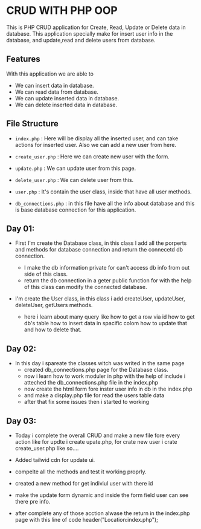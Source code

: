 # CRUD WITH PHP OOP

This is PHP CRUD application for Create, Read, Update or Delete data in database.
This application specially make for insert user info in the database, and update,read and delete users from database.


## Features
With this application we are able to 
- We can insert data in database.
- We can read data from database.
- We can update inserted data in database.
- We can delete inserted data in database.

## File Structure
* `index.php` : Here will be display all the inserted user, and can take actions for inserted user. Also we can add a new user from here. 

* `create_user.php` : Here we can create new user with the form.

* `update.php` : We can update user from this page.

* `delete_user.php` : We can delete user from this.

* `user.php` : It's contain the user class, inside that have all user methods.

* `db_connections.php` : in this file have all the info about database and this is base database connection for this application.


## Day 01:
- First I'm create the Database class, in this class I add all the porperts and methods for database connection and return the connecetd db connection. 
    - I make the db information private for can't access db info from out side of this class.
    - return the db connection in a geter public function for with the help of this class can modify the connected database.

- I'm create the User class, in this class i add createUser, updateUser, deleteUser, getUsers methods. 
    - here i learn about many query like how to get a row via id how to get db's table how to insert data in spacific colom how to update that and how to delete that.

## Day 02:

- In this day i spareate the classes witch was writed in the same page 
    - created db_connections.php page for the Database class. 
    - now i learn how to work moduler in php with the help of include i atteched the db_connections.php file in the index.php
    - now create the html form fore inster user info in db in the index.php
    - and make a display.php file for read the users table data 
    - after that fix some issues then i started to working 

## Day 03:

- Today i complete the overall CRUD and make a new file fore every action like for updte i create upate.php, for crate new user i crate create_user.php like so....

- Added tailwid cdn for update ui.
- compelte all the methods and test it working proprly. 

- created a new method for get indiviul user with there id

- make the update form dynamic and inside the form field user can see there pre info.
- after complete any of those acction alwase the return in the index.php page with this line of code header("Location:index.php");





